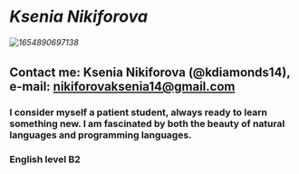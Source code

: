 # ***Ksenia Nikiforova*** 
###### ![1654890697138](https://user-images.githubusercontent.com/106168938/173143494-f5497ed5-5cf3-4dba-ae83-df25bc616f1d.jpg)
## Contact me: Ksenia Nikiforova (@kdiamonds14), e-mail: nikiforovaksenia14@gmail.com
### I consider myself a patient student, always ready to learn something new. I am fascinated by both the beauty of natural languages and programming languages.
### English level B2
